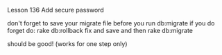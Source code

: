 Lesson 136
Add secure password

don't forget to save your migrate file before you run db:migrate
if you do forget do:
rake db:rollback
fix and save  and then
rake db:migrate

should be good!   (works for one step only)
